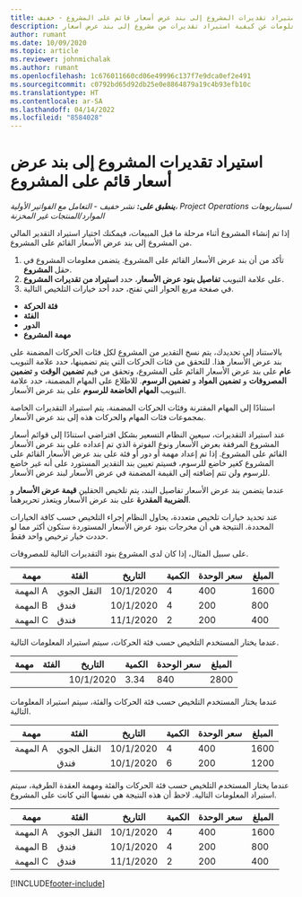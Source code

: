 ```yaml
---
title: استيراد تقديرات المشروع إلى بند عرض أسعار قائم على المشروع - خفيف
description: يقدم هذا الموضوع معلومات عن كيفية استيراد تقديرات من مشروع إلى بند عرض أسعار.
author: rumant
ms.date: 10/09/2020
ms.topic: article
ms.reviewer: johnmichalak
ms.author: rumant
ms.openlocfilehash: 1c676011660cd06e49996c137f7e9dca0ef2e491
ms.sourcegitcommit: c0792bd65d92db25e0e8864879a19c4b93efb10c
ms.translationtype: HT
ms.contentlocale: ar-SA
ms.lasthandoff: 04/14/2022
ms.locfileid: "8584028"
---
```

# <a name="import-estimates-for-a-project-to-a-project-based-quote-line"></a>استيراد تقديرات المشروع إلى بند عرض أسعار قائم على المشروع 

_**ينطبق على:** نشر خفيف - التعامل مع الفواتير الأولية‬، Project Operations لسيناريوهات الموارد/المنتجات غير المخزنة_

إذا تم إنشاء المشروع أثناء مرحلة ما قبل المبيعات، فيمكنك اختيار استيراد التقدير المالي من المشروع إلى بند عرض الأسعار القائم على المشروع.

1. تأكد من أن بند عرض الأسعار القائم على المشروع. يتضمن معلومات المشروع في حقل **المشروع**.
2. على علامة التبويب **تفاصيل بنود عرض الأسعار**، حدد **استيراد من تقديرات المشروع**.
3. في صفحة مربع الحوار التي تفتح، حدد أحد خيارات التلخيص التالية.

  - **فئة الحركة**
  - **الفئة**
  - **الدور** 
  - **مهمة المشروع**

بالاستناد إلى تحديدك، يتم نسخ التقدير من المشروع لكل فئات الحركات المضمنة على بند عرض الأسعار هذا. للتحقق من فئات الحركات التي يتم تضمينها، حدد علامة التبويب **عام** على بند عرض الأسعار القائم على المشروع، وتحقق من قيم **تضمين الوقت** و **تضمين المصروفات** و **تضمين المواد** و **تضمين الرسوم**.  للاطلاع على المهام المضمنة، حدد علامة التبويب **المهام الخاضعة للرسوم** على بند عرض الأسعار.

استنادًا إلى المهام المقترنة وفئات الحركات المضمنة، يتم استيراد التقديرات الخاصة بمجموعات فئات المهام والحركات هذه إلى بند عرض الأسعار.

عند استيراد التقديرات، سيعين النظام التسعير بشكل افتراضي استنادًا إلى قوائم أسعار المشروع المرفقة بعرض الأسعار ونوع الفوترة الذي تم إعداده على بند عرض الأسعار القائم على المشروع. إذا تم إعداد مهمة أو دور أو فئة على بند عرض الأسعار القائم على المشروع كغير خاضع للرسوم، فسيتم تعيين بند التقدير المستورد على أنه غير خاضع للرسوم ولن تتم إضافته إلى القيمة المضمنة في عرض الأسعار لبند عرض الأسعار.

عندما يتضمن بند عرض الأسعار تفاصيل البند، يتم تلخيص الحقلين **قيمة عرض الأسعار** و **الضريبة المقدرة** على بند عرض الأسعار ويتعذر تحريرهما.

عند تحديد خيارات تلخيص متعددة، يحاول النظام إجراء التلخيص حسب كافة الخيارات المحددة. النتيجة هي أن مخرجات بنود عرض الأسعار المستوردة ستكون أكثر مما لو حددت خيار ترخيص واحد فقط.

على سبيل المثال، إذا كان لدى المشروع بنود التقديرات التالية للمصروفات.

| مهمة | الفئة | التاريخ‬ | الكمية | سعر الوحدة | المبلغ |
| --- | --- | --- | --- | --- | --- |
| المهمة A | النقل الجوي | 10/1/2020 | 4 | 400 | 1600 |
| المهمة B | فندق | 10/1/2020 | 4 | 200 | 800 |
| المهمة C | فندق | 11/1/2020 | 2 | 200 | 400 |

عندما يختار المستخدم التلخيص حسب فئة الحركات، سيتم استيراد المعلومات التالية.

| مهمة | الفئة | التاريخ‬ | الكمية | سعر الوحدة | المبلغ |
| --- | --- | --- | --- | --- | --- |
|||10/1/2020 | 3.34 | 840 | 2800 |

عندما يختار المستخدم التلخيص حسب فئة الحركات والفئة، سيتم استيراد المعلومات التالية.

| مهمة | الفئة | التاريخ‬ | الكمية | سعر الوحدة | المبلغ |
| --- | --- | --- | --- | --- | --- |
| المهمة A | النقل الجوي | 10/1/2020 | 4 | 400 | 1600 |
| | فندق | 10/1/2020 | 6 | 200 | 1200 |

عندما يختار المستخدم التلخيص حسب فئة الحركات والفئة ومهمة العقدة الطرفية، سيتم استيراد المعلومات التالية. لاحظ أن هذه النتيجة هي نفسها التي كانت على المشروع.

| مهمة | الفئة | التاريخ‬ | الكمية | سعر الوحدة | المبلغ |
| --- | --- | --- | --- | --- | --- |
| المهمة A | النقل الجوي | 10/1/2020 | 4 | 400 | 1600 |
| المهمة B | فندق | 10/1/2020 | 4 | 200 | 800 |
| المهمة C | فندق | 11/1/2020 | 2 | 200 | 400 |


[!INCLUDE[footer-include](../../includes/footer-banner.md)]
